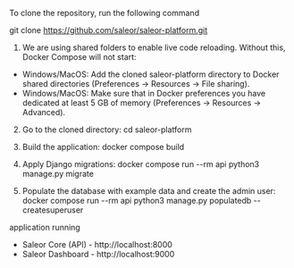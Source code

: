 To clone the repository, run the following command

git clone https://github.com/saleor/saleor-platform.git

1. We are using shared folders to enable live code reloading. Without this, Docker Compose will not start:

  *  Windows/MacOS: Add the cloned saleor-platform directory to Docker shared directories (Preferences -> Resources -> File sharing).
  *  Windows/MacOS: Make sure that in Docker preferences you have dedicated at least 5 GB of memory (Preferences -> Resources -> Advanced).

2. Go to the cloned directory:
     cd saleor-platform

3. Build the application:
   docker compose build
   
4. Apply Django migrations:
   docker compose run --rm api python3 manage.py migrate
   
6. Populate the database with example data and create the admin user:
   docker compose run --rm api python3 manage.py populatedb --createsuperuser

application running
  * Saleor Core (API) - http://localhost:8000
  * Saleor Dashboard - http://localhost:9000
